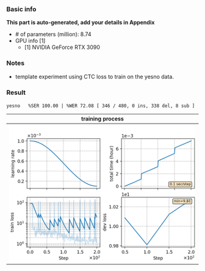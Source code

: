 ### Basic info

**This part is auto-generated, add your details in Appendix**

* \# of parameters (million): 8.74
* GPU info \[1\]
  * \[1\] NVIDIA GeForce RTX 3090

### Notes

* template experiment using CTC loss to train on the yesno data.

### Result
```
yesno   %SER 100.00 | %WER 72.08 [ 346 / 480, 0 ins, 338 del, 8 sub ]
```

|     training process    |
|:-----------------------:|
|![monitor](./monitor.png)|
